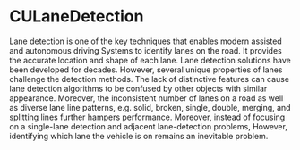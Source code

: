 # CULaneDetection
Lane detection is one of the key techniques that enables modern assisted and autonomous driving
Systems to identify lanes on the road.  It provides the accurate location and shape of
each lane.  Lane detection solutions have been developed for decades.  However, several unique
properties of lanes challenge the detection methods.  The lack of distinctive features can cause
lane detection algorithms to be confused by other objects with similar appearance.
Moreover, the inconsistent number of lanes on a road as well as diverse lane line patterns,
e.g. solid, broken, single, double, merging, and splitting lines further hampers performance.
Moreover, instead of focusing on a single-lane detection and adjacent lane-detection problems, However, identifying which lane the vehicle is on remains an inevitable problem.  
